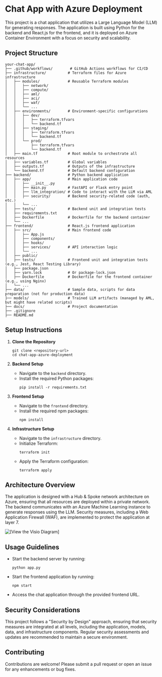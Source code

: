# Chat App with Azure Deployment

This project is a chat application that utilizes a Large Language Model (LLM) for generating responses. The application is built using Python for the backend and React.js for the frontend, and it is deployed on Azure Container Environment with a focus on security and scalability.

## Project Structure

```
your-chat-app/
├── .github/workflows/        # GitHub Actions workflows for CI/CD
├── infrastructure/          # Terraform files for Azure infrastructure
│   ├── modules/             # Reusable Terraform modules
│   │   ├── network/
│   │   ├── compute/
│   │   ├── aml/
│   │   ├── aci/
│   │   ├── waf/
│   │   └── ...
│   ├── environments/        # Environment-specific configurations
│   │   ├── dev/
│   │   │   ├── terraform.tfvars
│   │   │   └── backend.tf
│   │   ├── staging/
│   │   │   ├── terraform.tfvars
│   │   │   └── backend.tf
│   │   └── prod/
│   │       ├── terraform.tfvars
│   │       └── backend.tf
│   ├── main.tf              # Root module to orchestrate all resources
│   ├── variables.tf         # Global variables
│   ├── outputs.tf           # Outputs of the infrastructure
│   └── backend.tf           # Default backend configuration
├── backend/                 # Python backend application
│   ├── app/                 # Main application code
│   │   ├── __init__.py
│   │   ├── main.py          # FastAPI or Flask entry point
│   │   ├── llm_integration/ # Code to interact with the LLM via AML
│   │   ├── security/        # Backend security-related code (auth, etc.)
│   │   └── ...
│   ├── tests/               # Backend unit and integration tests
│   ├── requirements.txt
│   ├── Dockerfile           # Dockerfile for the backend container
│   └── ...
├── frontend/                # React.js frontend application
│   ├── src/                 # Main frontend code
│   │   ├── App.js
│   │   ├── components/
│   │   ├── hooks/
│   │   ├── services/        # API interaction logic
│   │   └── ...
│   ├── public/
│   ├── tests/               # Frontend unit and integration tests (e.g., Jest, React Testing Library)
│   ├── package.json
│   ├── yarn.lock            # Or package-lock.json
│   ├── Dockerfile           # Dockerfile for the frontend container (e.g., using Nginx)
│   └── ...
├── data/                    # Sample data, scripts for data preparation (not for production data)
├── models/                  # Trained LLM artifacts (managed by AML, but might have related scripts)
├── docs/                    # Project documentation
├── .gitignore
├── README.md
```

## Setup Instructions

1. **Clone the Repository**
   ```
   git clone <repository-url>
   cd chat-app-azure-deployment
   ```

2. **Backend Setup**
   - Navigate to the `backend` directory.
   - Install the required Python packages:
     ```
     pip install -r requirements.txt
     ```

3. **Frontend Setup**
   - Navigate to the `frontend` directory.
   - Install the required npm packages:
     ```
     npm install
     ```

4. **Infrastructure Setup**
   - Navigate to the `infrastructure` directory.
   - Initialize Terraform:
     ```
     terraform init
     ```
   - Apply the Terraform configuration:
     ```
     terraform apply
     ```

## Architecture Overview

The application is designed with a Hub & Spoke network architecture on Azure, ensuring that all resources are deployed within a private network. The backend communicates with an Azure Machine Learning instance to generate responses using the LLM. Security measures, including a Web Application Firewall (WAF), are implemented to protect the application at layer 7.

![[View the Visio Diagram]](<Architecture diagram.vsdx>)

## Usage Guidelines

- Start the backend server by running:
  ```
  python app.py
  ```
- Start the frontend application by running:
  ```
  npm start
  ```
- Access the chat application through the provided frontend URL.

## Security Considerations

This project follows a "Security by Design" approach, ensuring that security measures are integrated at all levels, including the application, models, data, and infrastructure components. Regular security assessments and updates are recommended to maintain a secure environment.

## Contributing

Contributions are welcome! Please submit a pull request or open an issue for any enhancements or bug fixes.
